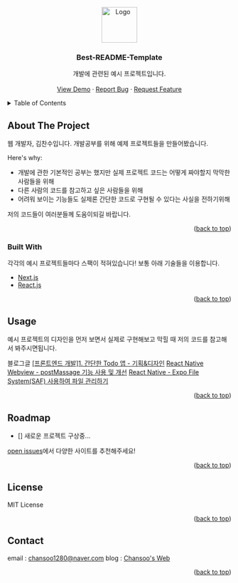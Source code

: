 <div id="top"></div>

<!-- PROJECT LOGO -->
<br />
<div align="center">
  <a href="https://github.com/chansoo1280/example">
    <img src="https://user-images.githubusercontent.com/62010067/206155282-f955e40f-03b2-49a2-adff-939d6eba6e30.PNG" alt="Logo" width="80" height="80">
  </a>

  <h3 align="center">Best-README-Template</h3>

  <p align="center">
    개발에 관련된 예시 프로젝트입니다.
    <br />
    <br />
    <a href="https://github.com/chansoo1280/example">View Demo</a>
    ·
    <a href="https://github.com/chansoo1280/example/issues">Report Bug</a>
    ·
    <a href="https://github.com/chansoo1280/example/issues">Request Feature</a>
  </p>
</div>



<!-- TABLE OF CONTENTS -->
<details>
  <summary>Table of Contents</summary>
  <ol>
    <li>
      <a href="#about-the-project">About The Project</a>
      <ul>
        <li><a href="#built-with">Built With</a></li>
      </ul>
    </li>
    <li><a href="#usage">Usage</a></li>
    <li><a href="#roadmap">Roadmap</a></li>
    <li><a href="#contributing">Contributing</a></li>
    <li><a href="#license">License</a></li>
    <li><a href="#contact">Contact</a></li>
  </ol>
</details>



<!-- ABOUT THE PROJECT -->
## About The Project

웹 개발자, 김찬수입니다.
개발공부를 위해 예제 프로젝트들을 만들어봤습니다.

Here's why:
* 개발에 관한 기본적인 공부는 했지만 실제 프로젝트 코드는 어떻게 짜야할지 막막한 사람들을 위해
* 다른 사람의 코드를 참고하고 싶은 사람들을 위해
* 어려워 보이는 기능들도 실제론 간단한 코드로 구현될 수 있다는 사실을 전하기위해

저의 코드들이 여러분들께 도움이되길 바랍니다.
<p align="right">(<a href="#top">back to top</a>)</p>


### Built With

각각의 예시 프로젝트들마다 스팩이 적혀있습니다! 보통 아래 기술들을 이용합니다.

* [Next.js](https://nextjs.org/)
* [React.js](https://reactjs.org/)
<p align="right">(<a href="#top">back to top</a>)</p>


<!-- USAGE EXAMPLES -->
## Usage

예시 프로젝트의 디자인을 먼저 보면서 실제로 구현해보고 막힐 때 저의 코드를 참고해서 봐주시면됩니다.

블로그글
[[프론트엔드 개발]1. 간단한 Todo 앱 - 기획&디자인](https://chansoo1280.tistory.com/59)
[React Native Webview - postMassage 기능 사용 및 개선](https://chansoo1280.tistory.com/56)
[React Native - Expo File System(SAF) 사용하여 파일 관리하기](https://chansoo1280.tistory.com/58)

<p align="right">(<a href="#top">back to top</a>)</p>



<!-- ROADMAP -->
## Roadmap

- [] 새로운 프로젝트 구상중...

[open issues](https://github.com/chansoo1280/example/issues)에서 다양한 사이트를 추천해주세요!

<p align="right">(<a href="#top">back to top</a>)</p>


<!-- LICENSE -->
## License

MIT License

<p align="right">(<a href="#top">back to top</a>)</p>



<!-- CONTACT -->
## Contact

email : chansoo1280@naver.com
blog : [Chansoo's Web](https://chansoo1280.tistory.com)

<p align="right">(<a href="#top">back to top</a>)</p>
